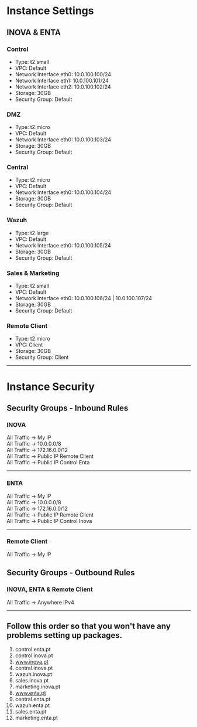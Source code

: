 # Instance Settings

## INOVA & ENTA
### Control
* Type: t2.small
* VPC: Default
* Network Interface eth0: 10.0.100.100/24
* Network Interface eth1: 10.0.100.101/24
* Network Interface eth2: 10.0.100.102/24
* Storage: 30GB
* Security Group: Default

### DMZ
* Type: t2.micro
* VPC: Default
* Network Interface eth0: 10.0.100.103/24
* Storage: 30GB
* Security Group: Default

### Central
* Type: t2.micro
* VPC: Default
* Network Interface eth0: 10.0.100.104/24
* Storage: 30GB
* Security Group: Default

### Wazuh
* Type: t2.large
* VPC: Default
* Network Interface eth0: 10.0.100.105/24
* Storage: 30GB
* Security Group: Default

### Sales & Marketing
* Type: t2.small
* VPC: Default
* Network Interface eth0: 10.0.100.106/24 | 10.0.100.107/24
* Storage: 30GB
* Security Group: Default

### Remote Client
* Type: t2.micro
* VPC: Client
* Storage: 30GB
* Security Group: Client

---

# Instance Security

## Security Groups - Inbound Rules

### INOVA

All Traffic -> My IP<br>
All Traffic -> 10.0.0.0/8<br>
All Traffic -> 172.16.0.0/12<br>
All Traffic -> Public IP Remote Client<br>
All Traffic -> Public IP Control Enta<br>

---

### ENTA

All Traffic -> My IP<br>
All Traffic -> 10.0.0.0/8<br>
All Traffic -> 172.16.0.0/12<br>
All Traffic -> Public IP Remote Client<br>
All Traffic -> Public IP Control Inova<br>

---

### Remote Client

All Traffic -> My IP

## Security Groups - Outbound Rules

### INOVA, ENTA & Remote Client

All Traffic -> Anywhere IPv4

---

## Follow this order so that you won't have any problems setting up packages.

1. control.enta.pt
2. control.inova.pt
3. www.inova.pt
4. central.inova.pt
5. wazuh.inova.pt
6. sales.inova.pt
7. marketing.inova.pt
8. www.enta.pt
9. central.enta.pt
10. wazuh.enta.pt
11. sales.enta.pt
12. marketing.enta.pt
